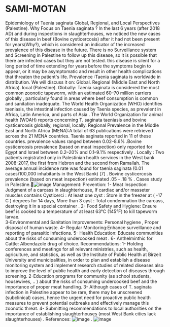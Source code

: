 # SAMI-MOTAN 
Epidemiology of Taenia saginata Global, Regional, and Local Perspectives (Palestine).
Why Focus on Taenia saginata ? In the last 6 years (after 2018 AD) and during inspections in slaughterhouses, we noticed the new cases of this disease in beef (Bovine cysticercosis) after it had not been present for years(Why?), which is considered an indicator of the increased prevalence of this disease in the future. There is no Surveillance system and Screening in Palestine to follow up this disease, so it is possible that there are infected cases but they are not tested. this disease is silent for a long period of time extending for years before the symptoms begin to appear, or it may be asymptomatic and result in other health complications that threaten the patient's life. 
Prevalence :Taenia saginata is worldwide in distribution. We will discuss it on: Global. Regional (Middle East and North Africa). local (Palestine).
Globally: Taenia saginata is considered the most common zoonotic tapeworm, with an estimated 60–70 million carriers globally , particularly found in areas where beef consumption is common and sanitation inadequate.  The World Health Organization (WHO) identifies taeniasis, the intestinal infection caused by Taenia species, as prevalent in Africa, Latin America, and parts of Asia . The World Organization for animal health (WOAH) reports concerning T. saginata taeniasis and bovine cysticercosis globally, regional, locally.
Regional Prevalence in the Middle East and North Africa (MENA):A total of 63 publications were retrieved across the 21 MENA countries. Taenia saginata reported in 11 of these countries. prevalence values ranged between 0.02–8.6% .Bovine cysticercosis prevalence (based on meat inspection) only reported for Egypt and Israel between 0.2–20% and 0.1–9.1%  respectively .
Locally : Two patients registrated only in Palestinian health services in the West bank 2008-2017, the first from Hebron and the second from Ramallah. The average annual incidence rate was found for taenia saginata (0.01 cases/100,000 inhabitants in the West Bank) [7]  . Bovine cysticercosis prevalence (based on meat inspection) estimated .05 - .18 % .
Cases study in Palestine.![image](https://github.com/user-attachments/assets/9be41a30-6308-424e-8def-1b71f6e220fc)
Management: Prevention: 1- Meat Inspection: Judgment of a carcass in slaughterhouse, If cardiac and/or masseter muscles  contains Cysticerci  : At least one cyst : Store in the freezer at ( -17 C ) degrees for 14 days, More than 3 cyst : Total condemnation the carcass, destroying it  in a special container . 2- Food Safety and Hygiene: Ensure beef is cooked to a temperature of at least 63°C (145°F) to kill tapeworm larvae.              
 3-Environmental and Sanitation Improvements: Personal hygiene , Proper disposal of human waste.  4- Regular Monitoring:Enhance surveillance and reporting of parasitic infections.  5- Health Education: Educate communities about the risks of consuming undercooked meat . 6- Anthelminthic for Cattle: Albendazole drug of choice.
Recommendations: 1- Holding conferences and meetings for all relevant ministries, such as health, agriculture, and statistics, as well as the Institute of Public Health at Birzeit University and municipalities, in order to plan and establish a disease monitoring system and implement research studies of related diseases also to improve the level of public health and early detection of diseases through screening. 2-Education programs for community (as school students, housewives, .. ) about the risks of consuming undercooked beef and the importance of proper meat handling. 3- Although cases of T. saginata infection in Palestine appear to be rare, there may be unscreened (subclinical) cases, hence the urgent need for proactive public health measures to prevent potential outbreaks and effectively manage this zoonotic threat. 4- Submitting recommendations to local authorities on the importance of establishing  slaughterhouses (most West Bank cities lack slaughterhouses) .
References: ![image](https://github.com/user-attachments/assets/0ebc20be-bddd-485f-afa2-d763a164c1bd) .   ![image](https://github.com/user-attachments/assets/62c67bea-3549-469e-8ef3-ff1d9f89b752)














